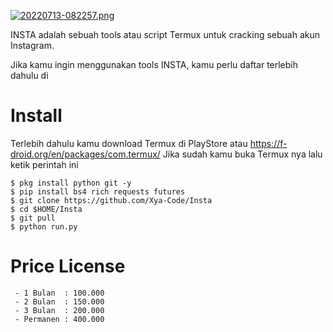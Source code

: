 [![20220713-082257.png](https://i.postimg.cc/NjQCys2v/20220713-082257.png)](https://postimg.cc/bsF9WjRm)

INSTA adalah sebuah tools atau script Termux untuk cracking sebuah akun Instagram.

Jika kamu ingin menggunakan tools INSTA, kamu perlu daftar terlebih dahulu di 

# Install
Terlebih dahulu kamu download Termux di PlayStore atau https://f-droid.org/en/packages/com.termux/ Jika sudah kamu buka Termux nya lalu ketik perintah ini

    $ pkg install python git -y
    $ pip install bs4 rich requests futures
    $ git clone https://github.com/Xya-Code/Insta
    $ cd $HOME/Insta
    $ git pull
    $ python run.py


# Price License 

     - 1 Bulan  : 100.000
     - 2 Bulan  : 150.000
     - 3 Bulan  : 200.000
     - Permanen : 400.000
